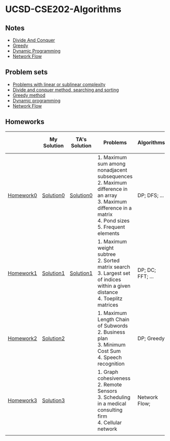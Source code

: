 # UCSD-CSE202-Algorithms

## Notes

- [Divide And Conquer](https://github.com/Rshcaroline/UCSD-CSE202-Algorithms/blob/master/Notes/Notes1DivideAndConquer.pdf)
- [Greedy](https://github.com/Rshcaroline/UCSD-CSE202-Algorithms/blob/master/Notes/Notes2Greedy.pdf)
- [Dynamic Programming](https://github.com/Rshcaroline/UCSD-CSE202-Algorithms/blob/master/Notes/Notes3DP.pdf)
- [Network Flow](https://github.com/Rshcaroline/UCSD-CSE202-Algorithms/blob/master/Notes/Notes4NetworkFlow.pdf)

## Problem sets

- [Problems with linear or sublinear complexity](https://github.com/Rshcaroline/UCSD-CSE202-Algorithms/blob/master/Problems/aps_lin.pdf)
- [Divide and conquer method, searching and sorting](https://github.com/Rshcaroline/UCSD-CSE202-Algorithms/blob/master/Problems/aps_dc.pdf)
- [Greedy method](https://github.com/Rshcaroline/UCSD-CSE202-Algorithms/blob/master/Problems/aps_gr.pdf)
- [Dynamic programming](https://github.com/Rshcaroline/UCSD-CSE202-Algorithms/blob/master/Problems/aps_dp.pdf)
- [Network Flow](https://github.com/Rshcaroline/UCSD-CSE202-Algorithms/blob/master/Problems/aps_flows.pdf)

## Homeworks

|                                                              | My Solution                                                  | TA's Solution                                                | Problems                                                     | Algorithms       | Graded Problems | Scores       | Corresponding Leetcode Problem                               |
| ------------------------------------------------------------ | ------------------------------------------------------------ | ------------------------------------------------------------ | ------------------------------------------------------------ | ---------------- | --------------- | ------------ | ------------------------------------------------------------ |
| [Homework0](https://github.com/Rshcaroline/UCSD-CSE202-Algorithms/blob/master/Homeworks/HW0/hw0.pdf) | [Solution0](https://github.com/Rshcaroline/UCSD-CSE202-Algorithms/blob/master/Homeworks/HW0/tex/main.pdf) | [Solution0](https://github.com/Rshcaroline/UCSD-CSE202-Algorithms/blob/master/Homeworks/HW0/hw0_s.pdf) | 1. Maximum sum among nonadjacent subsequences</br>2. Maximum difference in an array</br>3. Maximum difference in a matrix</br>4. Pond sizes</br>5. Frequent elements | DP; DFS; ...     | 1, 3            | 20/20 points | 1 -> [House Robber](https://github.com/Rshcaroline/Leetcode-Solutions/blob/master/Notes/198.house-robber.md)</br>2 -> [Best time to buy and sell stock](https://github.com/Rshcaroline/Leetcode-Solutions/blob/master/Notes/121.best-time-to-buy-and-sell-stock.md) |
| [Homework1](https://github.com/Rshcaroline/UCSD-CSE202-Algorithms/blob/master/Homeworks/HW1/hw1.pdf) | [Solution1](https://github.com/Rshcaroline/UCSD-CSE202-Algorithms/blob/master/Homeworks/HW1/tex/main.pdf) | [Solution1](https://github.com/Rshcaroline/UCSD-CSE202-Algorithms/blob/master/Homeworks/HW1/hw1_s.pdf) | 1. Maximum weight subtree</br>2. Sorted matrix search</br>3. Largest set of indices within a given distance</br>4. Toeplitz matrices | DP; DC; FFT; ... | 2, 3            | 19/20 points | 2 -> [Search a 2D Matrix](https://github.com/Rshcaroline/Leetcode-Solutions/blob/master/Notes/240.search-a-2-d-matrix-ii.md) |
| [Homework2](https://github.com/Rshcaroline/UCSD-CSE202-Algorithms/blob/master/Homeworks/HW2/hw2.pdf) | [Solution2](https://github.com/Rshcaroline/UCSD-CSE202-Algorithms/blob/master/Homeworks/HW2/tex/main.pdf) |                                                              | 1. Maximum Length Chain of Subwords</br>2. Business plan</br>3. Minimum Cost Sum</br>4. Speech recognition | DP; Greedy       | 1, 2            |              | 1 -> [Longest String Chain](https://leetcode.com/problems/longest-string-chain/) |
| [Homework3](https://github.com/Rshcaroline/UCSD-CSE202-Algorithms/blob/master/Homeworks/HW3/hw3.pdf) | [Solution3](https://github.com/Rshcaroline/UCSD-CSE202-Algorithms/blob/master/Homeworks/HW3/tex/main.pdf) |                                                              | 1. Graph cohesiveness</br>2. Remote Sensors</br>3. Scheduling in a medical consulting firm</br>4. Cellular network | Network Flow;    |                 |              |                                                              |
|                                                              |                                                              |                                                              |                                                              |                  |                 |              |                                                              |

